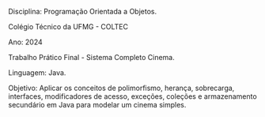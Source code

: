 Disciplina: Programação Orientada a Objetos. 

Colégio Técnico da UFMG - COLTEC

Ano: 2024 

Trabalho Prático Final - Sistema Completo Cinema. 

Linguagem: Java.

Objetivo: Aplicar os conceitos de polimorfismo, herança, sobrecarga, interfaces, modificadores de acesso, exceções, coleções e armazenamento secundário em Java para modelar um cinema simples.
